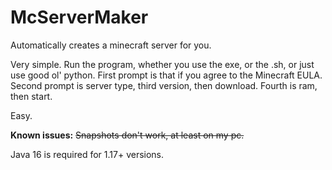 # McServerMaker
Automatically creates a minecraft server for you.

Very simple. Run the program, whether you use the exe, or the .sh, or just use good ol' python.
First prompt is that if you agree to the Minecraft EULA.
Second prompt is server type, third version, then download.
Fourth is ram, then start.

Easy.


**Known issues:**
~~Snapshots don't work, at least on my pc.~~

Java 16 is required for 1.17+ versions.

